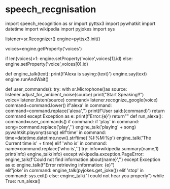 # speech_recgnisation
import speech_recognition as sr
import pyttsx3
import pywhatkit
import datetime
import wikipedia
import pyjokes
import sys

listener=sr.Recognizer()
engine=pyttsx3.init()

voices=engine.getProperty('voices')

if len(voices)>1:
    engine.setProperty('voice',voices[1].id)
else:
    engine.setProperty('voice',voices[0].id)

def engine_talk(text):
    print(f'Alexa is saying:{text}')
    engine.say(text)
    engine.runAndWait()

def user_commands():
    try:
        with sr.Microphone()as source:
            listener.adjust_for_ambient_noise(source)
            print("Start Speaking!!")
            voice=listener.listen(source)
            command=listener.recognize_google(voice)
            command=command.lower()
            if'alexa' in command:
              command=command.replace('alexa','')
            print(f'User said:{command}')
            return command
    except Exception as e:
            print(f'Error:{e}')
    return""
def run_alexa():
  command=user_commands()
if command:
    if 'play' in command:
        song=command.replace('play','')
        engine_talk('playing' + song)
        pywahtkit.playonyt(song)
    elif'time' in command:
     time=datetime.datetime.now().strftime('%I:%M:%p')
     engine_talk('The Current time is' + time)
elif 'who is' in command:
    name=command.replace('who is','')
    try:
     info=wikipedia.summary(name,1)
     print(info)
     engine_talk(info)
    except wikipedia.exception.PageError:
     engine_talk(f'Could not find information about{name}','')
    except Exception as e:
     engine_talk(f"Error retrieving information: {e}")       
elif'joke' in command:
        engine_talk(pyjokes.get_joke())
elif 'stop' in command:
            sys.exit()
else:
    engine_talk("I could not hear you properly")
while True:
 run_alexa()
